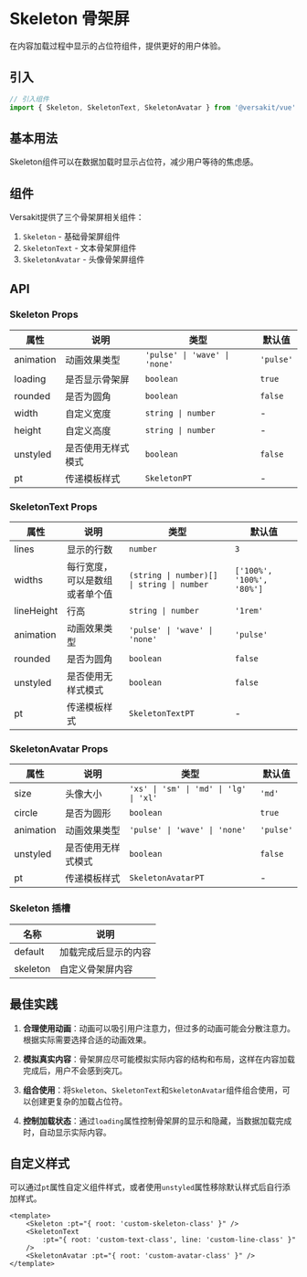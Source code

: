 # Skeleton 骨架屏

在内容加载过程中显示的占位符组件，提供更好的用户体验。

## 引入

```typescript
// 引入组件
import { Skeleton, SkeletonText, SkeletonAvatar } from '@versakit/vue'
```

## 基本用法

Skeleton组件可以在数据加载时显示占位符，减少用户等待的焦虑感。

<demo vue="./example/index.vue" />

## 组件

Versakit提供了三个骨架屏相关组件：

1. `Skeleton` - 基础骨架屏组件
2. `SkeletonText` - 文本骨架屏组件
3. `SkeletonAvatar` - 头像骨架屏组件

## API

### Skeleton Props

| 属性      | 说明               | 类型                          | 默认值    |
| --------- | ------------------ | ----------------------------- | --------- |
| animation | 动画效果类型       | `'pulse' \| 'wave' \| 'none'` | `'pulse'` |
| loading   | 是否显示骨架屏     | `boolean`                     | `true`    |
| rounded   | 是否为圆角         | `boolean`                     | `false`   |
| width     | 自定义宽度         | `string \| number`            | -         |
| height    | 自定义高度         | `string \| number`            | -         |
| unstyled  | 是否使用无样式模式 | `boolean`                     | `false`   |
| pt        | 传递模板样式       | `SkeletonPT`                  | -         |

### SkeletonText Props

| 属性       | 说明                           | 类型                                       | 默认值                    |
| ---------- | ------------------------------ | ------------------------------------------ | ------------------------- |
| lines      | 显示的行数                     | `number`                                   | `3`                       |
| widths     | 每行宽度，可以是数组或者单个值 | `(string \| number)[] \| string \| number` | `['100%', '100%', '80%']` |
| lineHeight | 行高                           | `string \| number`                         | `'1rem'`                  |
| animation  | 动画效果类型                   | `'pulse' \| 'wave' \| 'none'`              | `'pulse'`                 |
| rounded    | 是否为圆角                     | `boolean`                                  | `false`                   |
| unstyled   | 是否使用无样式模式             | `boolean`                                  | `false`                   |
| pt         | 传递模板样式                   | `SkeletonTextPT`                           | -                         |

### SkeletonAvatar Props

| 属性      | 说明               | 类型                                   | 默认值    |
| --------- | ------------------ | -------------------------------------- | --------- |
| size      | 头像大小           | `'xs' \| 'sm' \| 'md' \| 'lg' \| 'xl'` | `'md'`    |
| circle    | 是否为圆形         | `boolean`                              | `true`    |
| animation | 动画效果类型       | `'pulse' \| 'wave' \| 'none'`          | `'pulse'` |
| unstyled  | 是否使用无样式模式 | `boolean`                              | `false`   |
| pt        | 传递模板样式       | `SkeletonAvatarPT`                     | -         |

### Skeleton 插槽

| 名称     | 说明                 |
| -------- | -------------------- |
| default  | 加载完成后显示的内容 |
| skeleton | 自定义骨架屏内容     |

## 最佳实践

1. **合理使用动画**：动画可以吸引用户注意力，但过多的动画可能会分散注意力。根据实际需要选择合适的动画效果。

2. **模拟真实内容**：骨架屏应尽可能模拟实际内容的结构和布局，这样在内容加载完成后，用户不会感到突兀。

3. **组合使用**：将`Skeleton`、`SkeletonText`和`SkeletonAvatar`组件组合使用，可以创建更复杂的加载占位符。

4. **控制加载状态**：通过`loading`属性控制骨架屏的显示和隐藏，当数据加载完成时，自动显示实际内容。

## 自定义样式

可以通过`pt`属性自定义组件样式，或者使用`unstyled`属性移除默认样式后自行添加样式。

```vue
<template>
	<Skeleton :pt="{ root: 'custom-skeleton-class' }" />
	<SkeletonText
		:pt="{ root: 'custom-text-class', line: 'custom-line-class' }"
	/>
	<SkeletonAvatar :pt="{ root: 'custom-avatar-class' }" />
</template>
```
